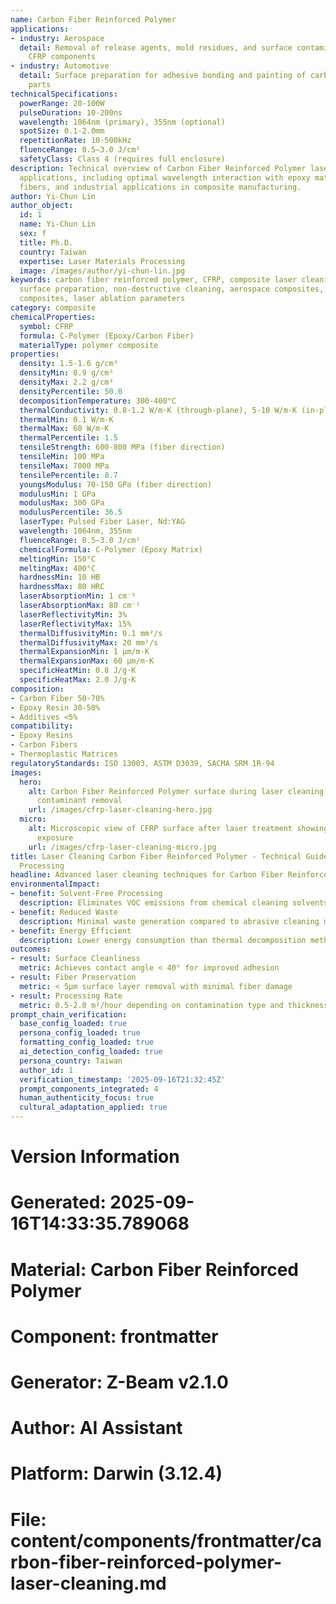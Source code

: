 ```yaml
---
name: Carbon Fiber Reinforced Polymer
applications:
- industry: Aerospace
  detail: Removal of release agents, mold residues, and surface contaminants from
    CFRP components
- industry: Automotive
  detail: Surface preparation for adhesive bonding and painting of carbon fiber composite
    parts
technicalSpecifications:
  powerRange: 20-100W
  pulseDuration: 10-200ns
  wavelength: 1064nm (primary), 355nm (optional)
  spotSize: 0.1-2.0mm
  repetitionRate: 10-500kHz
  fluenceRange: 0.5–3.0 J/cm²
  safetyClass: Class 4 (requires full enclosure)
description: Technical overview of Carbon Fiber Reinforced Polymer laser cleaning
  applications, including optimal wavelength interaction with epoxy matrix and carbon
  fibers, and industrial applications in composite manufacturing.
author: Yi-Chun Lin
author_object:
  id: 1
  name: Yi-Chun Lin
  sex: f
  title: Ph.D.
  country: Taiwan
  expertise: Laser Materials Processing
  image: /images/author/yi-chun-lin.jpg
keywords: carbon fiber reinforced polymer, CFRP, composite laser cleaning, epoxy removal,
  surface preparation, non-destructive cleaning, aerospace composites, automotive
  composites, laser ablation parameters
category: composite
chemicalProperties:
  symbol: CFRP
  formula: C-Polymer (Epoxy/Carbon Fiber)
  materialType: polymer composite
properties:
  density: 1.5-1.6 g/cm³
  densityMin: 0.9 g/cm³
  densityMax: 2.2 g/cm³
  densityPercentile: 50.0
  decompositionTemperature: 300-400°C
  thermalConductivity: 0.8-1.2 W/m·K (through-plane), 5-10 W/m·K (in-plane)
  thermalMin: 0.1 W/m·K
  thermalMax: 60 W/m·K
  thermalPercentile: 1.5
  tensileStrength: 600-800 MPa (fiber direction)
  tensileMin: 100 MPa
  tensileMax: 7000 MPa
  tensilePercentile: 8.7
  youngsModulus: 70-150 GPa (fiber direction)
  modulusMin: 1 GPa
  modulusMax: 300 GPa
  modulusPercentile: 36.5
  laserType: Pulsed Fiber Laser, Nd:YAG
  wavelength: 1064nm, 355nm
  fluenceRange: 0.5–3.0 J/cm²
  chemicalFormula: C-Polymer (Epoxy Matrix)
  meltingMin: 150°C
  meltingMax: 400°C
  hardnessMin: 10 HB
  hardnessMax: 80 HRC
  laserAbsorptionMin: 1 cm⁻¹
  laserAbsorptionMax: 80 cm⁻¹
  laserReflectivityMin: 3%
  laserReflectivityMax: 15%
  thermalDiffusivityMin: 0.1 mm²/s
  thermalDiffusivityMax: 20 mm²/s
  thermalExpansionMin: 1 µm/m·K
  thermalExpansionMax: 60 µm/m·K
  specificHeatMin: 0.8 J/g·K
  specificHeatMax: 2.0 J/g·K
composition:
- Carbon Fiber 50-70%
- Epoxy Resin 30-50%
- Additives <5%
compatibility:
- Epoxy Resins
- Carbon Fibers
- Thermoplastic Matrices
regulatoryStandards: ISO 13003, ASTM D3039, SACMA SRM 1R-94
images:
  hero:
    alt: Carbon Fiber Reinforced Polymer surface during laser cleaning showing precise
      contaminant removal
    url: /images/cfrp-laser-cleaning-hero.jpg
  micro:
    alt: Microscopic view of CFRP surface after laser treatment showing clean fiber
      exposure
    url: /images/cfrp-laser-cleaning-micro.jpg
title: Laser Cleaning Carbon Fiber Reinforced Polymer - Technical Guide for Composite
  Processing
headline: Advanced laser cleaning techniques for Carbon Fiber Reinforced Polymer composites
environmentalImpact:
- benefit: Solvent-Free Processing
  description: Eliminates VOC emissions from chemical cleaning solvents
- benefit: Reduced Waste
  description: Minimal waste generation compared to abrasive cleaning methods
- benefit: Energy Efficient
  description: Lower energy consumption than thermal decomposition methods
outcomes:
- result: Surface Cleanliness
  metric: Achieves contact angle < 40° for improved adhesion
- result: Fiber Preservation
  metric: < 5μm surface layer removal with minimal fiber damage
- result: Processing Rate
  metric: 0.5-2.0 m²/hour depending on contamination type and thickness
prompt_chain_verification:
  base_config_loaded: true
  persona_config_loaded: true
  formatting_config_loaded: true
  ai_detection_config_loaded: true
  persona_country: Taiwan
  author_id: 1
  verification_timestamp: '2025-09-16T21:32:45Z'
  prompt_components_integrated: 4
  human_authenticity_focus: true
  cultural_adaptation_applied: true
---
```


# Version Information
# Generated: 2025-09-16T14:33:35.789068
# Material: Carbon Fiber Reinforced Polymer
# Component: frontmatter
# Generator: Z-Beam v2.1.0
# Author: AI Assistant
# Platform: Darwin (3.12.4)
# File: content/components/frontmatter/carbon-fiber-reinforced-polymer-laser-cleaning.md